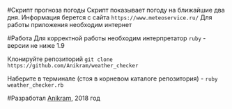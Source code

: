 #Скрипт прогноза погоды
Скрипт показывает погоду на ближайшие два дня. Информация берется с сайта `https://www.meteoservice.ru/`
Для работы приложения необходим интернет

#Работа
Для корректной работы необходим интерпретатор `ruby` - версии не ниже 1.9

Клонируйте репозиторий `git clone https://github.com/Anikram/weather_checker` 

Наберите в терминале (стоя в корневом каталоге репозитория) - `ruby weather_checker.rb`

#Разработал
[Anikram](https://github.com/Anikram), 2018 год